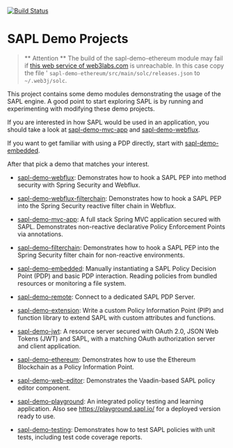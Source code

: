 [![Build Status](https://github.com/heutelbeck/sapl-demos/workflows/build/badge.svg)](https://github.com/heutelbeck/sapl-demos/actions)

# SAPL Demo Projects

> ** Attention ** The build of the sapl-demo-ethereum module may fail if [this web service of web3labs.com](https://internal.services.web3labs.com/api/solidity/versions/) is unreachable. In this case copy the file ' `sapl-demo-ethereum/src/main/solc/releases.json` to `~/.web3j/solc`.

This project contains some demo modules demonstrating the usage of the SAPL engine.
A good point to start exploring SAPL is by running and experimenting with modifying these demo projects.

If you are interested in how SAPL would be used in an application, you should take a look at [sapl-demo-mvc-app](https://github.com/heutelbeck/sapl-demos/tree/master/sapl-demo-mvc-app) and [sapl-demo-webflux](https://github.com/heutelbeck/sapl-demos/tree/master/sapl-demo-webflux).

If you want to get familiar with using a PDP directly, start with [sapl-demo-embedded](https://github.com/heutelbeck/sapl-demos/tree/master/sapl-demo-embedded).

After that pick a demo that matches your interest.

* [sapl-demo-webflux](https://github.com/heutelbeck/sapl-demos/tree/master/sapl-demo-webflux): Demonstrates how to hook a SAPL PEP into method security with Spring Security and Webflux.


* [sapl-demo-webflux-filterchain](https://github.com/heutelbeck/sapl-demos/tree/master/sapl-demo-webflux-filterchain): Demonstrates how to hook a SAPL PEP into the Spring Security reactive filter chain in Webflux.


* [sapl-demo-mvc-app](https://github.com/heutelbeck/sapl-demos/tree/master/sapl-demo-mvc-app): A full stack Spring MVC application secured with SAPL. Demonstrates non-reactive declarative Policy Enforcement Points via annotations.


* [sapl-demo-filterchain](https://github.com/heutelbeck/sapl-demos/tree/master/sapl-demo-filterchain): Demonstrates how to hook a SAPL PEP into the Spring Security filter chain for non-reactive environments.


* [sapl-demo-embedded](https://github.com/heutelbeck/sapl-demos/tree/master/sapl-demo-embedded): Manually instantiating a SAPL Policy Decision Point (PDP) and basic PDP interaction. Reading policies from bundled resources or monitoring a file system.


* [sapl-demo-remote](https://github.com/heutelbeck/sapl-demos/tree/master/sapl-demo-remote): Connect to a dedicated SAPL PDP Server.


* [sapl-demo-extension](https://github.com/heutelbeck/sapl-demos/tree/master/sapl-demo-extension): Write a custom Policy Information Point (PIP) and function library to extend SAPL with custom attributes and functions.


* [sapl-demo-jwt](https://github.com/heutelbeck/sapl-demos/tree/master/sapl-demo-jwt): A resource server secured with OAuth 2.0, JSON Web Tokens (JWT) and SAPL, with a matching OAuth authorization server and client application.


* [sapl-demo-ethereum](https://github.com/heutelbeck/sapl-demos/tree/master/sapl-demo-ethereum): Demonstrates how to use the Ethereum Blockchain as a Policy Information Point.


* [sapl-demo-web-editor](https://github.com/heutelbeck/sapl-demos/tree/master/sapl-demo-web-editor): Demonstrates the Vaadin-based SAPL policy editor component.


* [sapl-demo-playground](https://github.com/heutelbeck/sapl-demos/tree/master/sapl-demo-playground): An integrated policy testing and learning application. Also see <https://playground.sapl.io/> for a deployed version ready to use.


* [sapl-demo-testing](https://github.com/heutelbeck/sapl-demos/tree/master/sapl-demo-testing): Demonstrates how to test SAPL policies with unit tests, including test code coverage reports.



